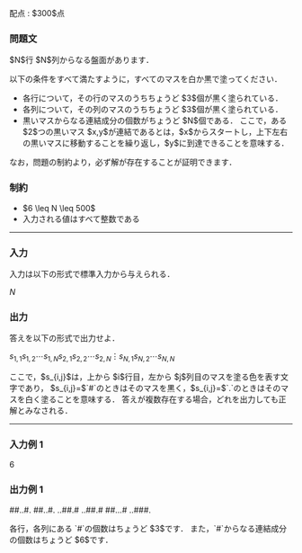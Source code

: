 
<div>

<span>

<span>

<p>
配点 : $300$点
</p>

<div>

<section>

### **問題文**

<p>
$N$行 $N$列からなる盤面があります．
</p>

<p>
以下の条件をすべて満たすように，すべてのマスを白か黒で塗ってください．
</p>

<ul>

<li>
各行について，その行のマスのうちちょうど $3$個が黒く塗られている．
</li>

<li>
各列について，その列のマスのうちちょうど $3$個が黒く塗られている．
</li>

<li>
黒いマスからなる連結成分の個数がちょうど $N$個である．
ここで，ある $2$つの黒いマス $x,y$が連結であるとは，$x$からスタートし，上下左右の黒いマスに移動することを繰り返し，$y$に到達できることを意味する．
</li>

</ul>

<p>
なお，問題の制約より，必ず解が存在することが証明できます．
</p>

</section>

</div>

<div>

<section>

### **制約**

<ul>

<li>
$6 \leq N \leq 500$
</li>

<li>
入力される値はすべて整数である
</li>

</ul>

</section>

</div>

---

<div>

<div>

<section>

### **入力**

<p>
入力は以下の形式で標準入力から与えられる．
</p>

<div>

$N$
</div>

</section>

</div>

<div>

<section>

### **出力**

<p>
答えを以下の形式で出力せよ．
</p>

<div>

$s_{1,1}s_{1,2}\cdots s_{1,N}$$s_{2,1}s_{2,2}\cdots s_{2,N}$$\vdots$$s_{N,1}s_{N,2}\cdots s_{N,N}$
</div>

<p>
ここで，$s_{i,j}$は，上から $i$行目，左から $j$列目のマスを塗る色を表す文字であり，
$s_{i,j}=$`#`のときはそのマスを黒く，$s_{i,j}=$`.`のときはそのマスを白く塗ることを意味する．
答えが複数存在する場合，どれを出力しても正解とみなされる．
</p>

</section>

</div>

</div>

---

<div>

<section>

### **入力例 1**

<div>

6

</div>

</section>

</div>

<div>

<section>

### **出力例 1**

<div>

##..#.
##..#.
..##.#
..##.#
##...#
..###.

</div>

<p>
各行，各列にある `#`の個数はちょうど $3$です．
また，`#`からなる連結成分の個数はちょうど $6$です．
</p>

</section>

</div>

</span>

</span>

</div>
